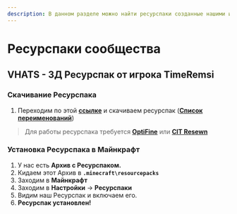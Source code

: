 ```yaml
---
description: В данном разделе можно найти ресурспаки созданные нашими игроками
---
```


# Ресурспаки сообщества

## VHATS - 3Д Ресурспак от игрока TimeRemsi

### Скачивание Ресурспака

1. Переходим по этой [**ссылке**](https://modrinth.com/resourcepack/vhats) и скачиваем ресурспак ([**Список переименований**](https://p2g.lol/vhats))

> Для работы ресурспака требуется [**OptiFine**](https://www.optifine.net/downloads) или [**CIT Resewn**](https://www.curseforge.com/minecraft/mc-mods/cit-resewn)

### Установка Ресурспака в Майнкрафт

1. У нас есть **Архив с Ресурспаком.**
2. Кидаем этот Архив в **`.minecraft\resourcepacks`**
3. Заходим в **Майнкрафт**
4. Заходим в **Настройки** -> **Ресурспаки**
5. Видим наш Ресурспак и включаем его.
6. **Ресурспак установлен!**
